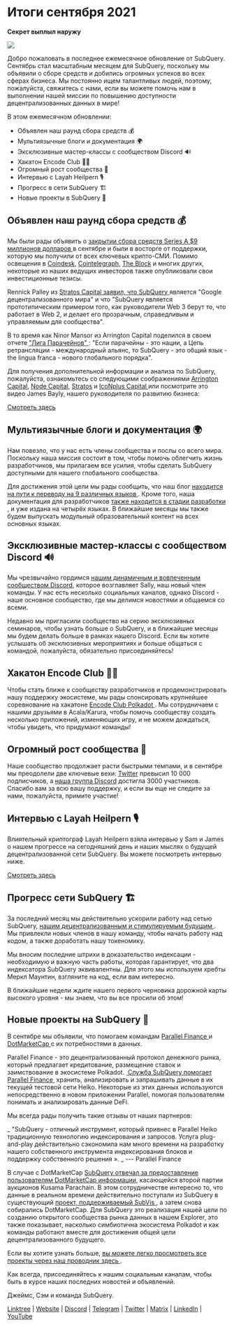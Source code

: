 # Итоги сентября 2021

**Секрет выплыл наружу**

![](https://miro.medium.com/max/700/1*nU7PnYFMR6MMBfccYE_Ujg.png)

Добро пожаловать в последнее ежемесячное обновление от SubQuery. Сентябрь стал масштабным месяцем для SubQuery, поскольку мы объявили о сборе средств и добились огромных успехов во всех сферах бизнеса. Мы постоянно ищем талантливых людей, поэтому, пожалуйста, свяжитесь с нами, если вы можете помочь нам в выполнении нашей миссии по повышению доступности децентрализованных данных в мире!

В этом ежемесячном обновлении:

- Объявлен наш раунд сбора средств 💰
- Мультиязычные блоги и документация 🌍
- Эксклюзивные мастер-классы с сообществом Discord 🔊
- Хакатон Encode Club 👩‍🎓
- Огромный рост сообщества 🚀
- Интервью с Layah Heilpern 🎙
- Прогресс в сети SubQuery 🏗
- Новые проекты в SubQuery 🤝

## Объявлен наш раунд сбора средств 💰

Мы были рады объявить о [ закрытии сбора средств Series A $9 миллионов долларов ](../blogs/20210908-SubQuery-Announces-US%249-Million-Funding-Round.md) в сентябре и были в восторге от поддержки, которую мы получили от всех ключевых крипто-СМИ. Помимо освещения в [Coindesk](https://www.coindesk.com/business/2021/09/08/subquery-gets-9m-in-series-a-to-improve-access-to-blockchain-data-on-polkadot/), [Cointelegraph](https://cointelegraph.com/news/subquery-raises-9m-for-polkadot-data-protocol), [The Block](https://www.theblockcrypto.com/post/116915/subquery-indexing-protocol-polkadot-funding-saft) и многих других, некоторые из наших ведущих инвесторов также опубликовали свои инвестиционные тезисы.

Rennick Palley из [ Stratos Capital заявил, что SubQuery ](https://medium.com/stratos-technologies/the-google-of-the-decentralized-world-our-investment-in-subquery-e6e7d949b00a) является "Google децентрализованного мира" и что "SubQuery является прототипическим примером того, как руководители Web 3 берут то, что работает в Web 2, и делает его прозрачным, справедливым и управляемым для сообщества".

В то время как Ninor Mansor из Arrington Capital поделился в своем отчете [ "Лига Парачейнов" ](https://arringtonxrpcapital.com/2021/09/17/the-league-of-parachains-polkadot/): "Если парачейны - это нации, а Цепь ретрансляции - международный альянс, то SubQuery - это общий язык - the lingua franca - нового глобального порядка".

Для получения дополнительной информации и анализа по SubQuery, пожалуйста, ознакомьтесь со следующими соображениями [Arrington Capital](https://arringtonxrpcapital.com/2021/09/08/building-the-multi-chain-world-announcing-our-investment-into-subquery/), [Node Capital](https://www.node.capital/blog-posts/a-subquery-to-supercharge-your-insights), [Stratos](https://medium.com/stratos-technologies/the-google-of-the-decentralized-world-our-investment-in-subquery-e6e7d949b00a) и [ IcoNplus Capital ](https://medium.com/@iconpluscapital/understanding-the-aggregation-of-data-in-subquery-network-investment-thesis-90fe8f6b7abe) или посмотрите это видео James Bayly, нашего руководителя по развитию бизнеса:

[Смотреть здесь](https://youtu.be/NRn3E-ERIds)

## Мультиязычные блоги и документация 🌍

Нам повезло, что у нас есть члены сообщества и послы со всего мира. Поскольку наша миссия состоит в том, чтобы помочь облегчить жизнь разработчиков, мы прилагаем все усилия, чтобы сделать SubQuery доступными для нашего глобального сообщества.

Для достижения этой цели мы рады сообщить, что наш блог [ находится на пути к переводу на 9 различных языков ](https://blog.subquery.network/). Кроме того, наша документация для разработчиков [ также находится в стадии разработки ](https://doc.subquery.network/), и уже издана на четырёх языках. В ближайшие месяцы мы также будем выпускать модульный образовательный контент на всех основных языках.

## Эксклюзивные мастер-классы с сообществом Discord 🔊

Мы чрезвычайно гордимся [ нашим динамичным и вовлеченным сообществом Discord](https://discord.com/invite/subquery), которое возглавляет Sally, наш новый член команды. У нас есть несколько социальных каналов, однако Discord - наше основное сообщество, где мы делимся новостями и общаемся со всеми.

Недавно мы пригласили сообщество на серию эксклюзивных семинаров, чтобы узнать больше о SubQuery, и в ближайшие месяцы мы будем делать больше в рамках нашего Discord. Если вы хотите услышать об эксклюзивных мероприятиях и больше общаться с командой, пожалуйста, обязательно присоединяйтесь!

## Хакатон Encode Club 👩‍🎓

Чтобы стать ближе к сообществу разработчиков и продемонстрировать нашу поддержку экосистеме, мы рады спонсировать крупнейшее соревнование на хакатоне [ Encode Club Polkadot ](https://medium.com/encode-club/polkadot-hack-challenges-7cfeba1a4c0e). Мы сотрудничаем с нашими друзьями в Acala/Karura, чтобы помочь сообществу создать несколько приложений, изменяющих игру, и не можем дождаться, чтобы увидеть, что придумают команды!

## Огромный рост сообщества 🚀

Наше сообщество продолжает расти быстрыми темпами, и в сентябре мы преодолели две ключевые вехи: [ Twitter](https://twitter.com/SubQueryNetwork) превысил 10 000 подписчиков, а [ наша группа Discord](https://discord.com/invite/subquery) достигла 3000 участников. Спасибо вам за всю вашу поддержку, и если вы еще не следите за нами, пожалуйста, примите участие!

## Интервью с Layah Heilpern 🎙

Влиятельный криптограф Layah Heilpern взяла интервью у Sam и James о нашем прогрессе на сегодняшний день и наших мыслях о будущей децентрализованной сети SubQuery. Вы можете посмотреть интервью ниже.

[Смотреть здесь](https://youtu.be/WApnpFjEofg)

## Прогресс сети SubQuery 🏗

За последний месяц мы действительно ускорили работу над сетью SubQuery, [ нашим децентрализованным и стимулируемым будущим ](../blogs/20210614-Introducing-SubQuery-Network-The-Next-Big-Step-Towards-our-Decentralised-Future.md). Мы привлекли новых членов в нашу команду, чтобы начать работу над кодом, а также доработать нашу токеномику.

Мы вносим последние штрихи в доказательство индексации - необходимую и важную часть работы, которая гарантирует, что два индексатора SubQuery эквивалентны. Для этого мы используем хребты Меркл Маунтин, взгляните на код, если вам интересно.

В ближайшие недели ждите нашего первого черновика дорожной карты высокого уровня - мы знаем, что вы все просили об этом!

## Новые проекты на SubQuery 🤝

В сентябре мы объявили, что помогаем командам [ Parallel Finance ](https://parallel.fi/) и [ DotMarketCap ](http://www.dotmarketcap.com/) с их потребностями в данных.

Parallel Finance - это децентрализованный протокол денежного рынка, который предлагает кредитование, размещение ставок и заимствование в экосистеме Polkadot. [ Служба SubQuery помогает Parallel Finance ](../customer_announcements/20210916-Parallel-Finance-is-Creating-the-next-DeFi-Platform-using-SubQuery.md) хранить, анализировать и запрашивать данные в их текущей тестовой сети Heiko. Некоторые из этих данных используются непосредственно в новом приложении Parallel, помогая пользователям понимать и анализировать данные DeFi.

Мы всегда рады получить такие отзывы от наших партнеров:

_ "SubQuery - отличный инструмент, который привнес в Parallel Heiko традиционную технологию индексирования и запросов. Услуга plug-and-play действительно сэкономила нам много времени на разработку нашего собственного инструмента индексирования блоков и поддержку собственного решения ». _ --- Parallel Finance

В случае с DotMarketCap [SubQuery отвечал за предоставление пользователям DotMarketCap информации](../customer_announcements/20210909-DotMarketCap-Launches-with-Support-from-SubQuery-and-SubVis.md), касающейся второй партии аукционов Kusama Parachain. В этом сотрудничестве интересно то, что данные в реальном времени действительно поступали из SubQuery в существующий [ проект, поддерживаемый SubVis ](https://explorer.subquery.network/subquery/subvis-io/kusama-auction), а затем снова собирались DotMarketCap. Для SubQuery это реализация нашей цели по созданию открытого сообщества рынка данных в нашем Explorer, это также показывает, насколько симбиотична экосистема Polkadot и как команды работают вместе для достижения общей цели децентрализованного будущего.

Если вы хотите узнать больше, [ вы можете легко просмотреть все проекты через наш проводник здесь ](https://explorer.subquery.network/).

Как всегда, присоединяйтесь к нашим социальным каналам, чтобы быть в курсе наших последних новостей и объявлений.

Джеймс, Сэм и команда SubQuery.

[Linktree](https://linktr.ee/subquerynetwork) | [Website](https://subquery.network/) | [Discord](https://discord.com/invite/78zg8aBSMG) | [Telegram](https://t.me/subquerynetwork) | [Twitter](https://twitter.com/subquerynetwork) | [Matrix](https://matrix.to/#/#subquery:matrix.org) | [LinkedIn](https://www.linkedin.com/company/subquery) | [YouTube](https://www.youtube.com/channel/UCi1a6NUUjegcLHDFLr7CqLw)
